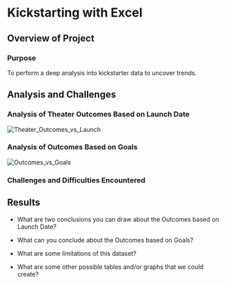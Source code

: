 # Kickstarting with Excel

## Overview of Project

### Purpose
To perform a deep analysis into kickstarter data to uncover trends.

## Analysis and Challenges

### Analysis of Theater Outcomes Based on Launch Date
![Theater_Outcomes_vs_Launch](https://user-images.githubusercontent.com/92996865/146660548-8638179a-d638-46fc-a27e-f8ff127ffb90.png)


### Analysis of Outcomes Based on Goals
![Outcomes_vs_Goals](https://user-images.githubusercontent.com/92996865/146660557-ece8b0f4-87e4-448a-9345-45a83e5a4f8b.png)

### Challenges and Difficulties Encountered

## Results

- What are two conclusions you can draw about the Outcomes based on Launch Date?

- What can you conclude about the Outcomes based on Goals?

- What are some limitations of this dataset?

- What are some other possible tables and/or graphs that we could create?
